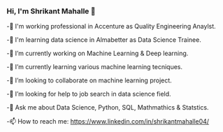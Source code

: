 ### Hi, I'm Shrikant Mahalle 👋

-🔭 I'm working professional in Accenture as Quality Engineering Anaylst.

-🔭 I'm learning data science in Almabetter as Data Science Trainee.

-🔭 I’m currently working on Machine Learning & Deep learning.

-🌱 I’m currently learning various machine learning tecniques.

-👯 I’m looking to collaborate on machine learning project.

-🤔 I’m looking for help to job search in data science field.

-💬 Ask me about Data Science, Python, SQL, Mathmathics & Statstics.

-📫 How to reach me: https://www.linkedin.com/in/shrikantmahalle04/
